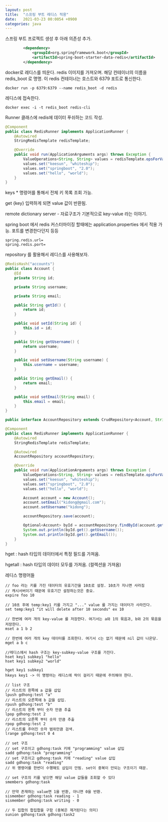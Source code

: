 ```yaml
---
layout: post
title:  "스프링 부트 레디스 적용"
date:   2021-03-23 00:0054 +0900
categories: java
---
```


스프링 부트 프로젝트 생성 후 아래 의존성 추가.

```xml
        <dependency>
            <groupId>org.springframework.boot</groupId>
            <artifactId>spring-boot-starter-data-redis</artifactId>
        </dependency>
```

docker로 레디스를 띄운다. redis 이미지를 가져오며. 해당 컨테이너의 이름을 redis_boot 로 명명. 이 redis 컨테이너는 호스트와 6379 포트로 통신한다.

```
docker run -p 6379:6379 --name redis_boot -d redis
```

레디스에 접속한다.

```
docker exec -i -t redis_boot redis-cli
```

Runner 클래스에 redis에 데이터 푸쉬하는 코드 작성.

```java
@Component
public class RedisRunner implements ApplicationRunner {
    @Autowired
    StringRedisTemplate redisTemplate;

    @Override
    public void run(ApplicationArguments args) throws Exception {
        ValueOperations<String, String> values = redisTemplate.opsForValue();
        values.set("keesun", "whiteship");
        values.set("springboot", "2.0");
        values.set("hello", "world");
    }
}
```

keys * 명령어를 통해서 전체 키 목록 조회 가능.

get {key} 입력하게 되면 value 값이 반환됨.

remote dictionary server - 자료구조가 기본적으로 key-value 라는 이야기.

spring boot 에서 redis 커스터마이징 할때에는 application.properties 에서 적용 가능.
포트를 변경한다던지 등등

```
spring.redis.url=
spring.redis.port=
```

repository 를 활용해서 레디스를 사용해보자.

```java
@RedisHash("accounts")
public class Account {
    @Id
    private String id;

    private String username;

    private String email;

    public String getId() {
        return id;
    }

    public void setId(String id) {
        this.id = id;
    }

    public String getUsername() {
        return username;
    }

    public void setUsername(String username) {
        this.username = username;
    }

    public String getEmail() {
        return email;
    }

    public void setEmail(String email) {
        this.email = email;
    }
}
```

```java
public interface AccountRepository extends CrudRepository<Account, String> {}
```

```java
@Component
public class RedisRunner implements ApplicationRunner {
    @Autowired
    StringRedisTemplate redisTemplate;

    @Autowired
    AccountRepository accountRepository;

    @Override
    public void run(ApplicationArguments args) throws Exception {
        ValueOperations<String, String> values = redisTemplate.opsForValue();
        values.set("keesun", "whiteship");
        values.set("springboot", "2.0");
        values.set("hello", "world");

        Account account = new Account();
        account.setEmail("kidong@gmail.com");
        account.setUsername("kidong");

        accountRepository.save(account);

        Optional<Account> byId = accountRepository.findById(account.getId());
        System.out.println(byId.get().getUsername());
        System.out.println(byId.get().getEmail());
    }
}
```

hget : hash 타입의 데이터에서 특정 필드를 가져옴.

hgetall : hash 타입의 데이터 모두를 가져옴. (컬렉션을 가져옴)


레디스 명령어들 

```
// foo 라는 키를 가진 데이터의 유효기간을 10초로 설정. 10초가 지나면 사라짐
// 캐시서버이기 때문에 유효기간 설정하는것은 중요.
expire foo 10
```

```
// 10초 후에 temp:key1 키를 가지고 "..." value 를 가지는 데이터가 사라진다.
set temp:key1 "it will delete after 10 seconds" ex 10
```

```
// 한번에 여러 개의 key-value 를 저장한다. 여기서는 a와 1의 묶음과, b와 2의 묶음을 저장한다.
mset a 1 b 2

// 한번에 여러 개의 key 데이터를 조회한다. 여기서 c는 없기 때문에 nil 값이 나온당.
mget a b c
```

```
//레디스에서 hash 구조는 key-subkey-value 구조를 가진다. 
hset key1 subkey1 "hello"
hset key1 subkey2 "world"

hget key1 subkey1
hkeys key1 -> 이 명령어는 레디스에 락이 걸리기 때문에 주의해야 한다.
```

```
// list 구조
// 리스트의 왼쪽에 a 값을 삽입
lpush gdhong:test "a"
// 리스트의 오른쪽에 b 값을 삽입.
rpush gdhong:test "b"
// 리스트의 왼쪽 부터 숫자 만큼 추출
lpop gdhong:test 2
// 리스트의 오른쪽 부터 숫자 만큼 추출
rpop gdhong:test 2
// 리스트를 주어진 숫자 범위만큼 검색.
lrange gdhong:test 0 4
```

```
// set 구조
// set 구조이고 gdhong:task 키에 "programming" value 삽입
sadd gdhong:task "programming"
// set 구조이고 gdhong:task 키에 "reading" value 삽입
sadd gdhong:task "reading"
// 위 명령어를 한번더 수행해도 삽입이 안됨. set이 중복이 안되는 구조이기 때문.

// set 구조의 키를 넣으면 해당 value 값들을 조회할 수 있다
smembers gdhong:task

// 만약 존재하는 value면 1을 반환, 아니면 0을 반환.
sismember gdhong:task reading - 1
sismember gdhong:task writing - 0

// 두 집합의 합집합을 구함 (중복은 제거된다는 의미)
sunion gdhong:task gdhong:task2
```